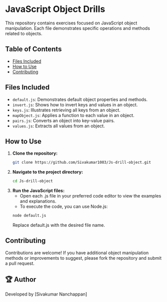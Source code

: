 # JavaScript Object Drills

This repository contains exercises focused on JavaScript object manipulation. Each file demonstrates specific operations and methods related to objects.

## Table of Contents

- [Files Included](#files-included)
- [How to Use](#how-to-use)
- [Contributing](#contributing)


## Files Included

- `default.js`: Demonstrates default object properties and methods.
- `invert.js`: Shows how to invert keys and values in an object.
- `keys.js`: Illustrates retrieving all keys from an object.
- `mapObject.js`: Applies a function to each value in an object.
- `pairs.js`: Converts an object into key-value pairs.
- `values.js`: Extracts all values from an object.

## How to Use

1. **Clone the repository:**
   ```bash
   git clone https://github.com/Sivakumar1003/Js-drill-object.git
   ```
2. **Navigate to the project directory:**
   ```bash
   cd Js-drill-object
   ```
3. **Run the JavaScript files:**
    * Open each .js file in your preferred code editor to view the examples and explanations.
    * To execute the code, you can use Node.js:
   ```bash
   node default.js
   ```
   Replace default.js with the desired file name.

## Contributing

Contributions are welcome! If you have additional object manipulation methods or improvements to suggest, please fork the repository and submit a pull request.

## 🏆 Author
Developed by [Sivakumar Nanchappan]
